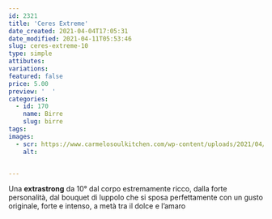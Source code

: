 ```yaml
---
id: 2321
title: 'Ceres Extreme'
date_created: 2021-04-04T17:05:31
date_modified: 2021-04-11T05:53:46
slug: ceres-extreme-10
type: simple
attibutes: 
variations:
featured: false
price: 5.00
preview: '  '
categories: 
  - id: 170
    name: Birre
    slug: birre
tags: 
images: 
  - scr: https://www.carmelosoulkitchen.com/wp-content/uploads/2021/04/Ceres-Extreme.png
    alt: 


---
```


<p>Una <strong>extrastrong</strong> da 10° dal corpo estremamente ricco, dalla forte personalità, dal bouquet di luppolo che si sposa perfettamente con un gusto originale, forte e intenso, a metà tra il dolce e l’amaro</p>

